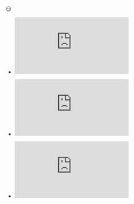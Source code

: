 :smirk:

- ![MySQL DATA](https://github.com/awesome33rabbit/mission/blob/master/DATA.md)


- ![RESTAPI](https://github.com/awesome33rabbit/mission/blob/master/RESTAPI.md)


- ![DEPLOYMENT](https://github.com/awesome33rabbit/mission/blob/master/DEPLOYMENT.md)
